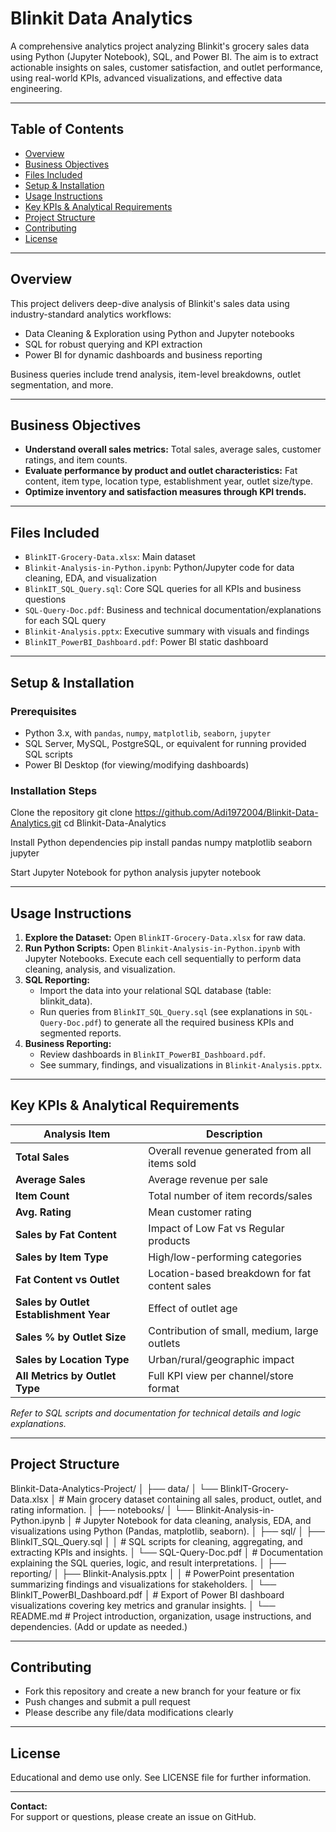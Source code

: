 # Blinkit Data Analytics

A comprehensive analytics project analyzing Blinkit's grocery sales data using Python (Jupyter Notebook), SQL, and Power BI. The aim is to extract actionable insights on sales, customer satisfaction, and outlet performance, using real-world KPIs, advanced visualizations, and effective data engineering.

---

## Table of Contents

- [Overview](#overview)
- [Business Objectives](#business-objectives)
- [Files Included](#files-included)
- [Setup & Installation](#setup--installation)
- [Usage Instructions](#usage-instructions)
- [Key KPIs & Analytical Requirements](#key-kpis--analytical-requirements)
- [Project Structure](#project-structure)
- [Contributing](#contributing)
- [License](#license)

---

## Overview

This project delivers deep-dive analysis of Blinkit's sales data using industry-standard analytics workflows:
- Data Cleaning & Exploration using Python and Jupyter notebooks
- SQL for robust querying and KPI extraction
- Power BI for dynamic dashboards and business reporting

Business queries include trend analysis, item-level breakdowns, outlet segmentation, and more.

---

## Business Objectives

- **Understand overall sales metrics:** Total sales, average sales, customer ratings, and item counts.
- **Evaluate performance by product and outlet characteristics:** Fat content, item type, location type, establishment year, outlet size/type.
- **Optimize inventory and satisfaction measures through KPI trends.**

---

## Files Included

- `BlinkIT-Grocery-Data.xlsx`: Main dataset
- `Blinkit-Analysis-in-Python.ipynb`: Python/Jupyter code for data cleaning, EDA, and visualization
- `BlinkIT_SQL_Query.sql`: Core SQL queries for all KPIs and business questions
- `SQL-Query-Doc.pdf`: Business and technical documentation/explanations for each SQL query
- `Blinkit-Analysis.pptx`: Executive summary with visuals and findings
- `BlinkIT_PowerBI_Dashboard.pdf`: Power BI static dashboard

---

## Setup & Installation

### Prerequisites

- Python 3.x, with `pandas`, `numpy`, `matplotlib`, `seaborn`, `jupyter`
- SQL Server, MySQL, PostgreSQL, or equivalent for running provided SQL scripts
- Power BI Desktop (for viewing/modifying dashboards)
  
### Installation Steps
Clone the repository
git clone https://github.com/Adi1972004/Blinkit-Data-Analytics.git
cd Blinkit-Data-Analytics

Install Python dependencies
pip install pandas numpy matplotlib seaborn jupyter

Start Jupyter Notebook for python analysis
jupyter notebook


---

## Usage Instructions

1. **Explore the Dataset:** Open `BlinkIT-Grocery-Data.xlsx` for raw data.
2. **Run Python Scripts:** Open `Blinkit-Analysis-in-Python.ipynb` with Jupyter Notebooks. Execute each cell sequentially to perform data cleaning, analysis, and visualization.
3. **SQL Reporting:**  
   - Import the data into your relational SQL database (table: blinkit_data).
   - Run queries from `BlinkIT_SQL_Query.sql` (see explanations in `SQL-Query-Doc.pdf`) to generate all the required business KPIs and segmented reports.
4. **Business Reporting:**  
   - Review dashboards in `BlinkIT_PowerBI_Dashboard.pdf`.
   - See summary, findings, and visualizations in `Blinkit-Analysis.pptx`.

---

## Key KPIs & Analytical Requirements

| Analysis Item     | Description                                                      |
|-------------------|------------------------------------------------------------------|
| **Total Sales**   | Overall revenue generated from all items sold                    |
| **Average Sales** | Average revenue per sale                                         |
| **Item Count**    | Total number of item records/sales                               |
| **Avg. Rating**   | Mean customer rating                                             |
| **Sales by Fat Content** | Impact of Low Fat vs Regular products                      |
| **Sales by Item Type**   | High/low-performing categories                            |
| **Fat Content vs Outlet**| Location-based breakdown for fat content sales             |
| **Sales by Outlet Establishment Year**| Effect of outlet age                        |
| **Sales % by Outlet Size**| Contribution of small, medium, large outlets              |
| **Sales by Location Type**| Urban/rural/geographic impact                            |
| **All Metrics by Outlet Type**| Full KPI view per channel/store format                |

_Refer to SQL scripts and documentation for technical details and logic explanations._

---

## Project Structure

Blinkit-Data-Analytics-Project/
│
├── data/
│   └── BlinkIT-Grocery-Data.xlsx
│       # Main grocery dataset containing all sales, product, outlet, and rating information.
│
├── notebooks/
│   └── Blinkit-Analysis-in-Python.ipynb
│       # Jupyter Notebook for data cleaning, analysis, EDA, and visualizations using Python (Pandas, matplotlib, seaborn).
│
├── sql/
│   ├── BlinkIT_SQL_Query.sql
│   │   # SQL scripts for cleaning, aggregating, and extracting KPIs and insights.
│   └── SQL-Query-Doc.pdf
│       # Documentation explaining the SQL queries, logic, and result interpretations.
│
├── reporting/
│   ├── Blinkit-Analysis.pptx
│   │   # PowerPoint presentation summarizing findings and visualizations for stakeholders.
│   └── BlinkIT_PowerBI_Dashboard.pdf
│       # Export of Power BI dashboard visualizations covering key metrics and granular insights.
│
└── README.md
    # Project introduction, organization, usage instructions, and dependencies. (Add or update as needed.)



---

## Contributing

- Fork this repository and create a new branch for your feature or fix
- Push changes and submit a pull request
- Please describe any file/data modifications clearly

---

## License

Educational and demo use only. See LICENSE file for further information.

---

**Contact:**  
For support or questions, please create an issue on GitHub.
